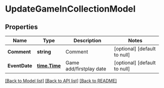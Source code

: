 # UpdateGameInCollectionModel

## Properties
Name | Type | Description | Notes
------------ | ------------- | ------------- | -------------
**Comment** | **string** | Comment | [optional] [default to null]
**EventDate** | [**time.Time**](time.Time.md) | Game add/firstplay date | [optional] [default to null]

[[Back to Model list]](../README.md#documentation-for-models) [[Back to API list]](../README.md#documentation-for-api-endpoints) [[Back to README]](../README.md)


